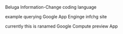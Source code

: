 
Beluga Information-Change coding language 

example querying Google App Enginge infchg site

currently this is ranamed Google Compute preview App


